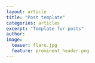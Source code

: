 ```yaml
---
layout: article
title: "Post template"
categories: articles
excerpt: "Template for posts"
author:
image:
  teaser: flare.jpg
  feature: prominent_header.png
---
```


